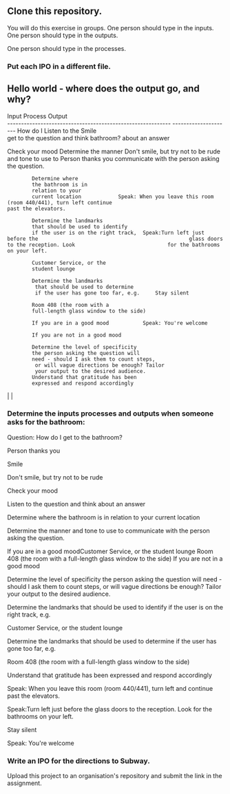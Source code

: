 ## Clone this repository. 

You will do this exercise in groups. 
One person should type in the inputs. 
One person should type in the outputs. 

One person should type in the processes. 

### Put each IPO in a different file.  

## Hello world - where does the output go, and why? 

Input              			Process                                	Output                                               
-----------------------------------------------------------	---------------------                                  How do I          	Listen to the 					Smile			
get to the          	question and think 
bathroom?       	about an answer
			
Check your mood    Determine the manner 			Don't smile, but try not to be rude 
			and tone to use to 
Person thanks you     communicate with 
			the person asking 
			the question.

			Determine where 			
			the bathroom is in
			relation to your 
			current location			Speak: When you leave this room 					                                  (room 440/441), turn left continue            		                                                                       past the elevators.

			Determine the landmarks 
			that should be used to identify
 			if the user is on the right track,	Speak:Turn left just before the                 								glass doors to the reception. Look 								for the bathrooms on your left.

			Customer Service, or the 
			student lounge 

			Determine the landmarks
			 that should be used to determine
			 if the user has gone too far, e.g.		Stay silent 	

			Room 408 (the room with a 
			full-length glass window to the side)

			If you are in a good mood			Speak: You're welcome

			If you are not in a good mood

			Determine the level of specificity 
			the person asking the question will 
			need - should I ask them to count steps,
			 or will vague directions be enough? Tailor
			 your output to the desired audience.
			Understand that gratitude has been 
			expressed and respond accordingly


|         |

### Determine the inputs processes and outputs when someone asks for the bathroom: 

Question: How do I get to the bathroom?

Person thanks you

Smile

Don't smile, but try not to be rude 

Check your mood

Listen to the question and think about an answer

Determine where the bathroom is in relation to your current location

Determine the manner and tone to use to communicate with the person asking the question.

If you are in a good moodCustomer Service, or the student lounge
Room 408 (the room with a full-length glass window to the side)
If you are not in a good mood

Determine the level of specificity the person asking the question will need - should I ask them to count steps, or will vague directions be enough? Tailor your output to the desired audience.

Determine the landmarks that should be used to identify if the user is on the right track, e.g. 

Customer Service, or the student lounge

Determine the landmarks that should be used to determine if the user has gone too far, e.g.

Room 408 (the room with a full-length glass window to the side)

Understand that gratitude has been expressed and respond accordingly

Speak: When you leave this room (room 440/441), turn left and continue past the elevators.

Speak:Turn left just before the glass doors to the reception. Look for the bathrooms on your left.  

Stay silent

Speak: You're welcome 

### Write an IPO for the directions to Subway.

Upload this project to an organisation's repository and submit the link in the assignment. 


